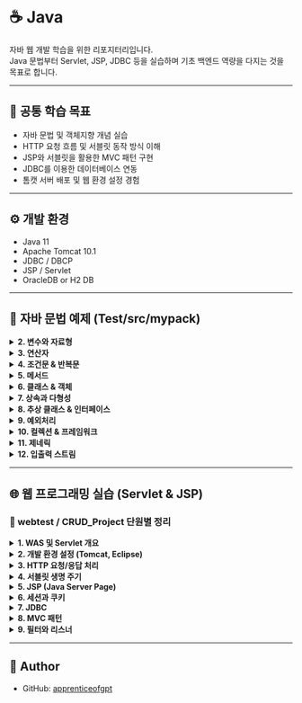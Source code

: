 # ☕ Java

자바 웹 개발 학습을 위한 리포지터리입니다.  
Java 문법부터 Servlet, JSP, JDBC 등을 실습하며 기초 백엔드 역량을 다지는 것을 목표로 합니다.

---

## 📌 공통 학습 목표

- 자바 문법 및 객체지향 개념 실습
- HTTP 요청 흐름 및 서블릿 동작 방식 이해
- JSP와 서블릿을 활용한 MVC 패턴 구현
- JDBC를 이용한 데이터베이스 연동
- 톰캣 서버 배포 및 웹 환경 설정 경험

---

## ⚙️ 개발 환경

- Java 11  
- Apache Tomcat 10.1  
- JDBC / DBCP  
- JSP / Servlet  
- OracleDB or H2 DB  

---

## 📁 자바 문법 예제 (Test/src/mypack)

<details>
<summary><strong>2. 변수와 자료형</strong></summary>

- [`Wrapper.java`](Test/src/mypack/Wrapper.java)

</details>

<details>
<summary><strong>3. 연산자</strong></summary>

- [`MoneyDivider.java`](Test/src/mypack/MoneyDivider.java)

</details>

<details>
<summary><strong>4. 조건문 & 반복문</strong></summary>

- [`IsTriangle.java`](Test/src/mypack/IsTriangle.java)  
- [`RectCheck.java`](Test/src/mypack/RectCheck.java)  
- [`ForLoop.java`](Test/src/mypack/ForLoop.java)  
- [`ForEach.java`](Test/src/mypack/ForEach.java)  
- [`WhileLoop.java`](Test/src/mypack/WhileLoop.java)

</details>

<details>
<summary><strong>5. 메서드</strong></summary>

- [`StaticMember.java`](Test/src/mypack/StaticMember.java)

</details>

<details>
<summary><strong>6. 클래스 & 객체</strong></summary>

- [`Book.java`](Test/src/mypack/Book.java)  
- [`OOP_Circle.java`](Test/src/mypack/OOP_Circle.java)  
- [`Equals.java`](Test/src/mypack/Equals.java)

</details>

<details>
<summary><strong>7. 상속과 다형성</strong></summary>

- [`Inheritance.java`](Test/src/mypack/Inheritance.java)  
- [`MethodOverridingEx.java`](Test/src/mypack/MethodOverridingEx.java)

</details>

<details>
<summary><strong>8. 추상 클래스 & 인터페이스</strong></summary>

- [`GoodCalc.java`](Test/src/mypack/GoodCalc.java)  
- [`Interface.java`](Test/src/mypack/Interface.java)

</details>

<details>
<summary><strong>9. 예외처리</strong></summary>

- [`JavaException.java`](Test/src/mypack/JavaException.java)

</details>

<details>
<summary><strong>10. 컬렉션 & 프레임워크</strong></summary>

- [`ArrayListEx.java`](Test/src/mypack/ArrayListEx.java)  
- [`VectorEx.java`](Test/src/mypack/VectorEx.java)  
- [`PointVector.java`](Test/src/mypack/PointVector.java)  
- [`IteratorEx.java`](Test/src/mypack/IteratorEx.java)  
- [`HashMapDicEx.java`](Test/src/mypack/HashMapDicEx.java)  
- [`HashMapScoreEx.java`](Test/src/mypack/HashMapScoreEx.java)  
- [`HashMapStudentEx.java`](Test/src/mypack/HashMapStudentEx.java)

</details>

<details>
<summary><strong>11. 제네릭</strong></summary>

<!-- 예제 없음 -->

</details>

<details>
<summary><strong>12. 입출력 스트림</strong></summary>

<!-- 예제 없음 -->

</details>

---

## 🌐 웹 프로그래밍 실습 (Servlet & JSP)

### 📁 webtest / CRUD_Project 단원별 정리

<details>
<summary><strong>1. WAS 및 Servlet 개요</strong></summary>

- [`HelloServlet.java`](webtest/src/main/sec01/ex01/HelloServlet.java)

</details>

<details>
<summary><strong>2. 개발 환경 설정 (Tomcat, Eclipse)</strong></summary>

- [`web.xml`](CRUD_Project/src/main/webapp/WEB-INF/web.xml)

</details>

<details>
<summary><strong>3. HTTP 요청/응답 처리</strong></summary>

- [`RequestParamServlet.java`](webtest/src/main/sec02/ex01/RequestParamServlet.java)  
- [`UserInsertServlet.java`](CRUD_Project/src/main/java/sec01/ex01/UserInsertServlet.java)

</details>

<details>
<summary><strong>4. 서블릿 생명 주기</strong></summary>

<!-- 예제 없음 -->

</details>

<details>
<summary><strong>5. JSP (Java Server Page)</strong></summary>

<!-- 예제 없음 -->

</details>

<details>
<summary><strong>6. 세션과 쿠키</strong></summary>

<!-- 예제 없음 -->

</details>

<details>
<summary><strong>7. JDBC</strong></summary>

- [`UserDAO.java`](CRUD_Project/src/main/java/sec01/ex01/UserDAO.java)

</details>

<details>
<summary><strong>8. MVC 패턴</strong></summary>

- [`UserListServlet.java`](CRUD_Project/src/main/java/sec02/ex01/UserListServlet.java)  
- [`User.java`](CRUD_Project/src/main/java/sec02/ex01/User.java)

</details>

<details>
<summary><strong>9. 필터와 리스너</strong></summary>

<!-- 예제 없음 -->

</details>

---

## 👤 Author

- GitHub: [apprenticeofgpt](https://github.com/apprenticeofgpt)

